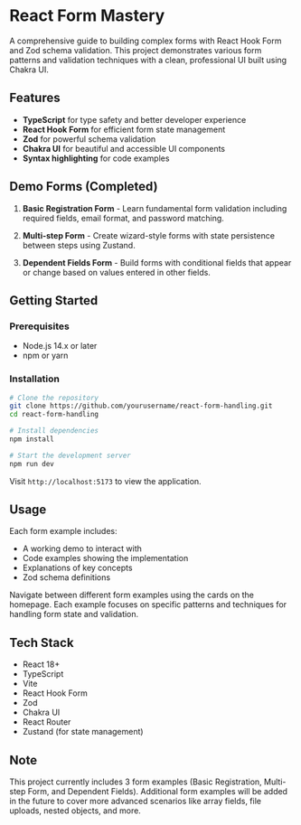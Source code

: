 # React Form Mastery

A comprehensive guide to building complex forms with React Hook Form and Zod schema validation. This project demonstrates various form patterns and validation techniques with a clean, professional UI built using Chakra UI.

## Features

- **TypeScript** for type safety and better developer experience
- **React Hook Form** for efficient form state management
- **Zod** for powerful schema validation
- **Chakra UI** for beautiful and accessible UI components
- **Syntax highlighting** for code examples

## Demo Forms (Completed)

1. **Basic Registration Form** - Learn fundamental form validation including required fields, email format, and password matching.

2. **Multi-step Form** - Create wizard-style forms with state persistence between steps using Zustand.

3. **Dependent Fields Form** - Build forms with conditional fields that appear or change based on values entered in other fields.

## Getting Started

### Prerequisites

- Node.js 14.x or later
- npm or yarn

### Installation

```bash
# Clone the repository
git clone https://github.com/yourusername/react-form-handling.git
cd react-form-handling

# Install dependencies
npm install

# Start the development server
npm run dev
```

Visit `http://localhost:5173` to view the application.

## Usage

Each form example includes:
- A working demo to interact with
- Code examples showing the implementation
- Explanations of key concepts
- Zod schema definitions

Navigate between different form examples using the cards on the homepage. Each example focuses on specific patterns and techniques for handling form state and validation.

## Tech Stack

- React 18+
- TypeScript
- Vite
- React Hook Form
- Zod
- Chakra UI
- React Router
- Zustand (for state management)

## Note

This project currently includes 3 form examples (Basic Registration, Multi-step Form, and Dependent Fields). Additional form examples will be added in the future to cover more advanced scenarios like array fields, file uploads, nested objects, and more.